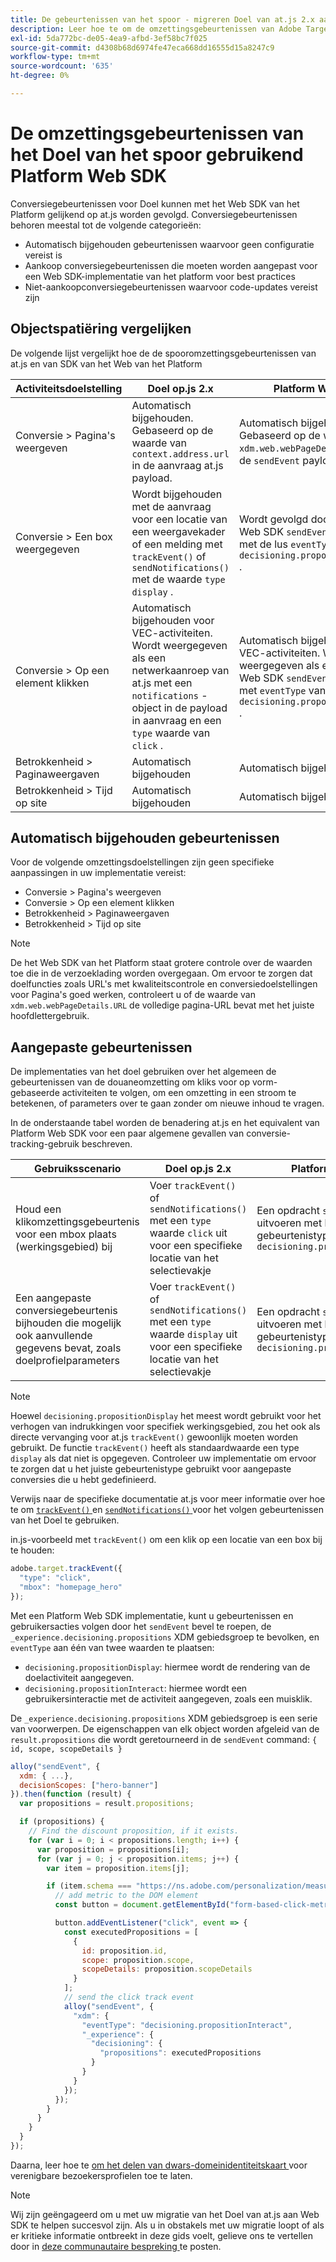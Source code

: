 ```yaml
---
title: De gebeurtenissen van het spoor - migreren Doel van at.js 2.x aan Web SDK
description: Leer hoe te om de omzettingsgebeurtenissen van Adobe Target te volgen gebruikend het Web SDK van het Experience Platform.
exl-id: 5da772bc-de05-4ea9-afbd-3ef58bc7f025
source-git-commit: d4308b68d6974fe47eca668dd16555d15a8247c9
workflow-type: tm+mt
source-wordcount: '635'
ht-degree: 0%

---
```


# De omzettingsgebeurtenissen van het Doel van het spoor gebruikend Platform Web SDK

Conversiegebeurtenissen voor Doel kunnen met het Web SDK van het Platform gelijkend op at.js worden gevolgd. Conversiegebeurtenissen behoren meestal tot de volgende categorieën:

* Automatisch bijgehouden gebeurtenissen waarvoor geen configuratie vereist is
* Aankoop conversiegebeurtenissen die moeten worden aangepast voor een Web SDK-implementatie van het platform voor best practices
* Niet-aankoopconversiegebeurtenissen waarvoor code-updates vereist zijn

## Objectspatiëring vergelijken

De volgende lijst vergelijkt hoe de de spooromzettingsgebeurtenissen van at.js en van SDK van het Web van het Platform

| Activiteitsdoelstelling | Doel op.js 2.x | Platform Web SDK |
|---|---|---|
| Conversie > Pagina&#39;s weergeven | Automatisch bijgehouden. Gebaseerd op de waarde van `context.address.url` in de aanvraag at.js payload. | Automatisch bijgehouden. Gebaseerd op de waarde van `xdm.web.webPageDetails.URL` in de `sendEvent` payload |
| Conversie > Een box weergegeven | Wordt bijgehouden met de aanvraag voor een locatie van een weergavekader of een melding met `trackEvent()` of `sendNotifications()` met de waarde `type` `display` . | Wordt gevolgd door een Platform Web SDK `sendEvent` -aanroep met de lus `eventType` of `decisioning.propositionDisplay` . |
| Conversie > Op een element klikken | Automatisch bijgehouden voor VEC-activiteiten. Wordt weergegeven als een netwerkaanroep van at.js met een `notifications` -object in de payload in aanvraag en een `type` waarde van `click` . | Automatisch bijgehouden voor VEC-activiteiten. Wordt weergegeven als een Platform Web SDK `sendEvent` -aanroep met `eventType` van `decisioning.propositionInteract` . |
| Betrokkenheid > Paginaweergaven | Automatisch bijgehouden | Automatisch bijgehouden |
| Betrokkenheid > Tijd op site | Automatisch bijgehouden | Automatisch bijgehouden |

<!--
| Revenue > RPV, AOV, or Total Sales | Tracked based on the `orderTotal` parameter values for the specified mbox(es) | Tracked based on the `xdm.commerce.order.priceTotal` values. Its best to use the "any mbox" option in the goal setup. |
| Revenue > Orders | Tracked based on the unique `orderId` parameter values for the specified mbox(es) | Tracked based on the unique values for `xdm.commerce.order.purchaseID`. Its best to use the "any mbox" option in the goal setup. |
| Engagement > Custom Scoring | Tracked with the `mboxPageValue` parameter. Refer to the [dedicated documentation](https://experienceleague.adobe.com/docs/target/using/activities/success-metrics/capture-score.html) for more details. | Tracked with `data.__adobe.target.mboxPageValue` in the `sendEvent` payload |
-->

## Automatisch bijgehouden gebeurtenissen

Voor de volgende omzettingsdoelstellingen zijn geen specifieke aanpassingen in uw implementatie vereist:

* Conversie > Pagina&#39;s weergeven
* Conversie > Op een element klikken
* Betrokkenheid > Paginaweergaven
* Betrokkenheid > Tijd op site

>[!NOTE]
>
>De het Web SDK van het Platform staat grotere controle over de waarden toe die in de verzoeklading worden overgegaan. Om ervoor te zorgen dat doelfuncties zoals URL&#39;s met kwaliteitscontrole en conversiedoelstellingen voor Pagina&#39;s goed werken, controleert u of de waarde van `xdm.web.webPageDetails.URL` de volledige pagina-URL bevat met het juiste hoofdlettergebruik.

<!--
## Purchase conversion events

The following conversion goals are based on the order details information passed in the Platform Web SDK `sendEvent` payload:

* Revenue > Revenue per Visit (RPV)
* Revenue > Average Order Value (AOV)
* Revenue > Total Sales
* Revenue > Orders

Target at.js implementations typically use an order confirmation mbox with the `trackEvent()` or `sendNotifications()` functions to pass the order ID, order total, and a list of product IDs purchased. These methods are specific to Target.

The Platform Web SDK is a shared library for all Adobe applications and you may have other applications such as Adobe Analytics to consider. Because of this shared nature, its best send a single order confirmation call using the appropriate commerce XDM field group.

For more information and an example, refer to the tutorial section about [sending purchase parameters to Target](send-parameters.md#purchase-parameters). 
-->

## Aangepaste gebeurtenissen

De implementaties van het doel gebruiken over het algemeen de gebeurtenissen van de douaneomzetting om kliks voor op vorm-gebaseerde activiteiten te volgen, om een omzetting in een stroom te betekenen, of parameters over te gaan zonder om nieuwe inhoud te vragen.

In de onderstaande tabel worden de benadering at.js en het equivalent van Platform Web SDK voor een paar algemene gevallen van conversie-tracking-gebruik beschreven.

| Gebruiksscenario | Doel op.js 2.x | Platform Web SDK |
|---|---|---|
| Houd een klikomzettingsgebeurtenis voor een mbox plaats (werkingsgebied) bij | Voer `trackEvent()` of `sendNotifications()` met een `type` waarde `click` uit voor een specifieke locatie van het selectievakje | Een opdracht `sendEvent` uitvoeren met het gebeurtenistype `decisioning.propositionInteract` |
| Een aangepaste conversiegebeurtenis bijhouden die mogelijk ook aanvullende gegevens bevat, zoals doelprofielparameters | Voer `trackEvent()` of `sendNotifications()` met een `type` waarde `display` uit voor een specifieke locatie van het selectievakje | Een opdracht `sendEvent` uitvoeren met het gebeurtenistype `decisioning.propositionDisplay` |

>[!NOTE]
>
>Hoewel `decisioning.propositionDisplay` het meest wordt gebruikt voor het verhogen van indrukkingen voor specifiek werkingsgebied, zou het ook als directe vervanging voor at.js `trackEvent()` gewoonlijk moeten worden gebruikt. De functie `trackEvent()` heeft als standaardwaarde een type `display` als dat niet is opgegeven. Controleer uw implementatie om ervoor te zorgen dat u het juiste gebeurtenistype gebruikt voor aangepaste conversies die u hebt gedefinieerd.

Verwijs naar de specifieke documentatie at.js voor meer informatie over hoe te om [`trackEvent()` ](https://developer.adobe.com/target/implement/client-side/atjs/atjs-functions/adobe-target-trackevent/) en [`sendNotifications()` ](https://developer.adobe.com/target/implement/client-side/atjs/atjs-functions/adobe-target-sendnotifications-atjs-21/) voor het volgen gebeurtenissen van het Doel te gebruiken.

in.js-voorbeeld met `trackEvent()` om een klik op een locatie van een box bij te houden:

```JavaScript
adobe.target.trackEvent({
  "type": "click",
  "mbox": "homepage_hero"
});
```

Met een Platform Web SDK implementatie, kunt u gebeurtenissen en gebruikersacties volgen door het `sendEvent` bevel te roepen, de `_experience.decisioning.propositions` XDM gebiedsgroep te bevolken, en `eventType` aan één van twee waarden te plaatsen:

* `decisioning.propositionDisplay`: hiermee wordt de rendering van de doelactiviteit aangegeven.
* `decisioning.propositionInteract`: hiermee wordt een gebruikersinteractie met de activiteit aangegeven, zoals een muisklik.

De `_experience.decisioning.propositions` XDM gebiedsgroep is een serie van voorwerpen. De eigenschappen van elk object worden afgeleid van de `result.propositions` die wordt geretourneerd in de `sendEvent` command: `{ id, scope, scopeDetails }`

```JavaScript
alloy("sendEvent", {
  xdm: { ...},
  decisionScopes: ["hero-banner"]
}).then(function (result) {
  var propositions = result.propositions;

  if (propositions) {
    // Find the discount proposition, if it exists.
    for (var i = 0; i < propositions.length; i++) {
      var proposition = propositions[i];
      for (var j = 0; j < proposition.items; j++) {
        var item = proposition.items[j];

        if (item.schema === "https://ns.adobe.com/personalization/measurement") {
          // add metric to the DOM element
          const button = document.getElementById("form-based-click-metric");

          button.addEventListener("click", event => {
            const executedPropositions = [
              {
                id: proposition.id,
                scope: proposition.scope,
                scopeDetails: proposition.scopeDetails
              }
            ];
            // send the click track event
            alloy("sendEvent", {
              "xdm": {
                "eventType": "decisioning.propositionInteract",
                "_experience": {
                  "decisioning": {
                    "propositions": executedPropositions
                  }
                }
              }
            });
          });
        }
      }
    }
  }
});
```

Daarna, leer hoe te [ om het delen van dwars-domeinidentiteitskaart ](cross-domain.md) voor verenigbare bezoekersprofielen toe te laten.

>[!NOTE]
>
>Wij zijn geëngageerd om u met uw migratie van het Doel van at.js aan Web SDK te helpen succesvol zijn. Als u in obstakels met uw migratie loopt of als er kritieke informatie ontbreekt in deze gids voelt, gelieve ons te vertellen door in [ deze communautaire bespreking ](https://experienceleaguecommunities.adobe.com/t5/adobe-experience-platform-data/tutorial-discussion-migrate-target-from-at-js-to-web-sdk/m-p/575587#M463) te posten.
